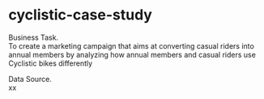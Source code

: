 # cyclistic-case-study

Business Task.   
To create a marketing campaign that aims at converting casual riders into annual members by analyzing how annual members and casual riders use Cyclistic bikes differently

Data Source.  
xx
